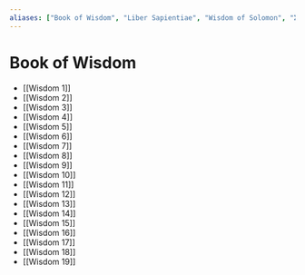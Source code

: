 ```yaml
---
aliases: ["Book of Wisdom", "Liber Sapientiae", "Wisdom of Solomon", "Σοφία Σαλoμῶντος"]
---
```



# Book of Wisdom
- [[Wisdom 1]]
- [[Wisdom 2]]
- [[Wisdom 3]]
- [[Wisdom 4]]
- [[Wisdom 5]]
- [[Wisdom 6]]
- [[Wisdom 7]]
- [[Wisdom 8]]
- [[Wisdom 9]]
- [[Wisdom 10]]
- [[Wisdom 11]]
- [[Wisdom 12]]
- [[Wisdom 13]]
- [[Wisdom 14]]
- [[Wisdom 15]]
- [[Wisdom 16]]
- [[Wisdom 17]]
- [[Wisdom 18]]
- [[Wisdom 19]]

